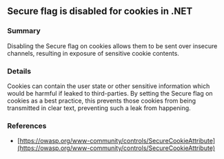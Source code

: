 ## Secure flag is disabled for cookies in .NET

### Summary

Disabling the Secure flag on cookies allows them to be sent over insecure channels, resulting in exposure of sensitive cookie contents.

### Details

Cookies can contain the user state or other sensitive information which would be harmful if leaked to third-parties. By setting the Secure flag on cookies as a best practice, this prevents those cookies from being transmitted in clear text, preventing such a leak from happening. 

### References

* [https://owasp.org/www-community/controls/SecureCookieAttribute](https://owasp.org/www-community/controls/SecureCookieAttribute)
